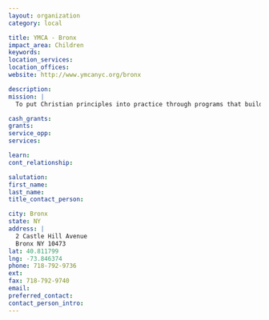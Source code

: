 ```yaml
---
layout: organization
category: local

title: YMCA - Bronx
impact_area: Children
keywords: 
location_services: 
location_offices: 
website: http://www.ymcanyc.org/bronx

description: 
mission: |
  To put Christian principles into practice through programs that build healthy spirit, mind, and body for all.

cash_grants: 
grants: 
service_opp: 
services: 

learn: 
cont_relationship: 

salutation: 
first_name: 
last_name: 
title_contact_person: 

city: Bronx
state: NY
address: |
  2 Castle Hill Avenue    
  Bronx NY 10473
lat: 40.811799
lng: -73.846374
phone: 718-792-9736
ext: 
fax: 718-792-9740
email: 
preferred_contact: 
contact_person_intro: 
---
```


